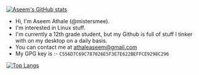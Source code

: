 
[![Aseem's GitHub stats](https://github-readme-stats.vercel.app/api?username=mistersmee&count_private=true&show_icons=true&theme=dark)](https://github.com/anuraghazra/github-readme-stats)
-  Hi, I'm Aseem Athale (@mistersmee).
-  I'm interested in Linux stuff.
-  I'm currently a 12th grade student, but my Github is full of stuff I tinker with on my desktop on a daily basis.
- You can contact me at athaleaseem@gmail.com
- My GPG key is :- `C556D7C69C787026E5F3E7E622BEFFCE9298C296`

[![Top Langs](https://github-readme-stats.vercel.app/api/top-langs/?username=mistersmee)](https://github.com/anuraghazra/github-readme-stats)

<!---
mistersmee/mistersmee is a ✨ special ✨ repository because its `README.md` (this file) appears on your GitHub profile.
You can click the Preview link to take a look at your changes.
--->

